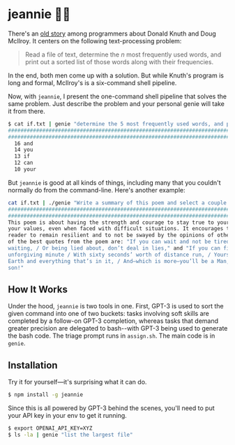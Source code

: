 # jeannie 🧞‍♀️

There's an [old story](http://www.leancrew.com/all-this/2011/12/more-shell-less-egg/) among
programmers about Donald Knuth and Doug McIlroy. It centers on the following
text-processing problem:

> Read a file of text, determine the *n* most frequently used words, and print
> out a sorted list of those words along with their frequencies.

In the end, both men come up with a solution. But while Knuth's program is long
and formal, McIlroy's is a six-command shell pipeline.

Now, with `jeannie`, I present the one-command shell pipeline that solves the
same problem. Just describe the problem and your personal genie will take it
from there.

```bash
$ cat if.txt | genie "determine the 5 most frequently used words, and print out a sorted list of those words along with their frequencies"
######################################################################## 100.0%
######################################################################## 100.0%
  16 and
  14 you
  13 if
  12 can
  10 your
```

But `jeannie` is good at all kinds of things, including many that you couldn't
normally do from the command-line. Here's another example:

```bash
cat if.txt | ./genie "Write a summary of this poem and select a couple of the best quotes"
######################################################################## 100.0%
######################################################################## 100.0%
This poem is about having the strength and courage to stay true to yourself and
your values, even when faced with difficult situations. It encourages the
reader to remain resilient and to not be swayed by the opinions of others. Two
of the best quotes from the poem are: "If you can wait and not be tired by
waiting, / Or being lied about, don’t deal in lies," and "If you can fill the
unforgiving minute / With sixty seconds’ worth of distance run, / Yours is the
Earth and everything that’s in it, / And—which is more—you’ll be a Man, my
son!"
```

## How It Works

Under the hood, `jeannie` is two tools in one. First, GPT-3 is used to sort the
given command into one of two buckets: tasks involving soft skills are
completed by a follow-on GPT-3 completion, whereas tasks that demand greater
precision are delegated to bash--with GPT-3 being used to generate the bash
code. The triage prompt runs in `assign.sh`. The main code is in `genie`.

## Installation

Try it for yourself—it's surprising what it can do.

```bash
$ npm install -g jeannie
```

Since this is all powered by GPT-3 behind the scenes, you'll
need to put your API key in your env to get it running.

```bash
$ export OPENAI_API_KEY=XYZ
$ ls -la | genie "list the largest file"
```

